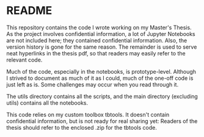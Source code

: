 # README

This repository contains the code I wrote working on my Master's Thesis. As the project involves confidential information, a lot of Jupyter Notebooks are not included here; they contained confidential information. Also, the version history is gone for the same reason. The remainder is used to serve neat hyperlinks in the thesis pdf, so that readers may easily refer to the relevant code.

Much of the code, especially in the notebooks, is prototype-level. Although I strived to document as much of it as I could, much of the one-off code is just left as is. Some challenges may occur when you read through it.

The utils directory contains all the scripts, and the main directory (excluding utils) contains all the notebooks.

This code relies on my custom toolbox tbtools. It doesn't contain confidential information, but is not ready for real sharing yet: Readers of the thesis should refer to the enclosed .zip for the tbtools code.